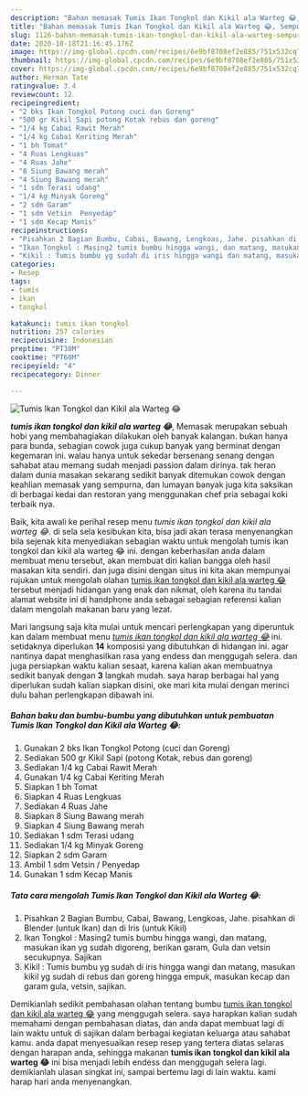 ```yaml
---
description: "Bahan memasak Tumis Ikan Tongkol dan Kikil ala Warteg 😂, Sempurna"
title: "Bahan memasak Tumis Ikan Tongkol dan Kikil ala Warteg 😂, Sempurna"
slug: 1126-bahan-memasak-tumis-ikan-tongkol-dan-kikil-ala-warteg-sempurna
date: 2020-10-18T21:16:45.176Z
image: https://img-global.cpcdn.com/recipes/6e9bf8708ef2e885/751x532cq70/tumis-ikan-tongkol-dan-kikil-ala-warteg-😂-foto-resep-utama.jpg
thumbnail: https://img-global.cpcdn.com/recipes/6e9bf8708ef2e885/751x532cq70/tumis-ikan-tongkol-dan-kikil-ala-warteg-😂-foto-resep-utama.jpg
cover: https://img-global.cpcdn.com/recipes/6e9bf8708ef2e885/751x532cq70/tumis-ikan-tongkol-dan-kikil-ala-warteg-😂-foto-resep-utama.jpg
author: Herman Tate
ratingvalue: 3.4
reviewcount: 12
recipeingredient:
- "2 bks Ikan Tongkol Potong cuci dan Goreng"
- "500 gr Kikil Sapi potong Kotak rebus dan goreng"
- "1/4 kg Cabai Rawit Merah"
- "1/4 kg Cabai Keriting Merah"
- "1 bh Tomat"
- "4 Ruas Lengkuas"
- "4 Ruas Jahe"
- "8 Siung Bawang merah"
- "4 Siung Bawang merah"
- "1 sdm Terasi udang"
- "1/4 kg Minyak Goreng"
- "2 sdm Garam"
- "1 sdm Vetsin  Penyedap"
- "1 sdm Kecap Manis"
recipeinstructions:
- "Pisahkan 2 Bagian Bumbu, Cabai, Bawang, Lengkoas, Jahe. pisahkan di Blender (untuk Ikan) dan di Iris (untuk Kikil)"
- "Ikan Tongkol : Masing2 tumis bumbu hingga wangi, dan matang, masukan ikan yg sudah digoreng, berikan garam, Gula dan vetsin secukupnya. Sajikan"
- "Kikil : Tumis bumbu yg sudah di iris hingga wangi dan matang, masukan kikil yg sudah di rebus dan goreng hingga empuk, masukan kecap dan garam gula, vetsin, sajikan."
categories:
- Resep
tags:
- tumis
- ikan
- tongkol

katakunci: tumis ikan tongkol 
nutrition: 257 calories
recipecuisine: Indonesian
preptime: "PT30M"
cooktime: "PT60M"
recipeyield: "4"
recipecategory: Dinner

---
```



![Tumis Ikan Tongkol dan Kikil ala Warteg 😂](https://img-global.cpcdn.com/recipes/6e9bf8708ef2e885/751x532cq70/tumis-ikan-tongkol-dan-kikil-ala-warteg-😂-foto-resep-utama.jpg)

<b><i>tumis ikan tongkol dan kikil ala warteg 😂</i></b>, Memasak merupakan sebuah hobi yang membahagiakan dilakukan oleh banyak kalangan. bukan hanya para bunda, sebagian cowok juga cukup banyak yang berminat dengan kegemaran ini. walau hanya untuk sekedar bersenang senang dengan sahabat atau memang sudah menjadi passion dalam dirinya. tak heran dalam dunia masakan sekarang sedikit banyak ditemukan cowok dengan keahlian memasak yang sempurna, dan lumayan banyak juga kita saksikan di berbagai kedai dan restoran yang menggunakan chef pria sebagai koki terbaik nya.

Baik, kita awali ke perihal resep menu <i>tumis ikan tongkol dan kikil ala warteg 😂</i>. di sela sela kesibukan kita, bisa jadi akan terasa menyenangkan bila sejenak kita menyediakan sebagian waktu untuk mengolah tumis ikan tongkol dan kikil ala warteg 😂 ini. dengan keberhasilan anda dalam membuat menu tersebut, akan membuat diri kalian bangga oleh hasil masakan kita sendiri. dan juga disini dengan situs ini kita akan mempunyai rujukan untuk mengolah olahan <u>tumis ikan tongkol dan kikil ala warteg 😂</u> tersebut menjadi hidangan yang enak dan nikmat, oleh karena itu tandai alamat website ini di handphone anda sebagai sebagian referensi kalian dalam mengolah makanan baru yang lezat.




Mari langsung saja kita mulai untuk mencari perlengkapan yang diperuntuk kan dalam membuat menu <u><i>tumis ikan tongkol dan kikil ala warteg 😂</i></u> ini. setidaknya diperlukan <b>14</b> komposisi yang dibutuhkan di hidangan ini. agar nantinya dapat menghasilkan rasa yang endess dan menggugah selera. dan juga persiapkan waktu kalian sesaat, karena kalian akan membuatnya sedikit banyak dengan <b>3</b> langkah mudah. saya harap berbagai hal yang diperlukan sudah kalian siapkan disini, oke mari kita mulai dengan merinci dulu bahan perlengkapan dibawah ini.

<!--inarticleads1-->

##### Bahan baku dan bumbu-bumbu yang dibutuhkan untuk pembuatan Tumis Ikan Tongkol dan Kikil ala Warteg 😂:

1. Gunakan 2 bks Ikan Tongkol Potong (cuci dan Goreng)
1. Sediakan 500 gr Kikil Sapi (potong Kotak, rebus dan goreng)
1. Sediakan 1/4 kg Cabai Rawit Merah
1. Gunakan 1/4 kg Cabai Keriting Merah
1. Siapkan 1 bh Tomat
1. Siapkan 4 Ruas Lengkuas
1. Sediakan 4 Ruas Jahe
1. Siapkan 8 Siung Bawang merah
1. Siapkan 4 Siung Bawang merah
1. Sediakan 1 sdm Terasi udang
1. Sediakan 1/4 kg Minyak Goreng
1. Siapkan 2 sdm Garam
1. Ambil 1 sdm Vetsin / Penyedap
1. Gunakan 1 sdm Kecap Manis




<!--inarticleads2-->

##### Tata cara mengolah Tumis Ikan Tongkol dan Kikil ala Warteg 😂:

1. Pisahkan 2 Bagian Bumbu, Cabai, Bawang, Lengkoas, Jahe. pisahkan di Blender (untuk Ikan) dan di Iris (untuk Kikil)
1. Ikan Tongkol : Masing2 tumis bumbu hingga wangi, dan matang, masukan ikan yg sudah digoreng, berikan garam, Gula dan vetsin secukupnya. Sajikan
1. Kikil : Tumis bumbu yg sudah di iris hingga wangi dan matang, masukan kikil yg sudah di rebus dan goreng hingga empuk, masukan kecap dan garam gula, vetsin, sajikan.




Demikianlah sedikit pembahasan olahan tentang bumbu <u>tumis ikan tongkol dan kikil ala warteg 😂</u> yang menggugah selera. saya harapkan kalian sudah memahami dengan pembahasan diatas, dan anda dapat membuat lagi di lain waktu untuk di sajikan dalam berbagai kegiatan keluarga atau sahabat kamu. anda dapat menyesuaikan resep resep yang tertera diatas selaras dengan harapan anda, sehingga makanan <b>tumis ikan tongkol dan kikil ala warteg 😂</b> ini bisa menjadi lebih endess dan menggugah selera lagi. demikianlah ulasan singkat ini, sampai bertemu lagi di lain waktu. kami harap hari anda menyenangkan.
